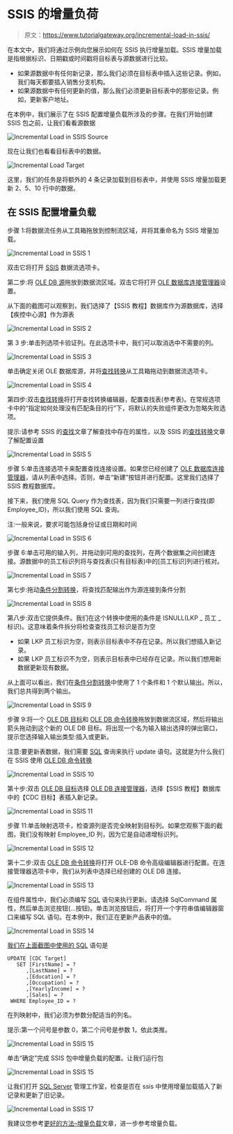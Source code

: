 # SSIS 的增量负荷

> 原文：<https://www.tutorialgateway.org/incremental-load-in-ssis/>

在本文中，我们将通过示例向您展示如何在 SSIS 执行增量加载。SSIS 增量加载是指根据标识、日期戳或时间戳将目标表与源数据进行比较。

*   如果源数据中有任何新记录，那么我们必须在目标表中插入这些记录。例如，我们每天都要插入销售分支机构。
*   如果源数据中有任何更新的值，那么我们必须更新目标表中的那些记录。例如，更新客户地址。

在本例中，我们展示了在 SSIS 配置增量负载所涉及的步骤。在我们开始创建 SSIS 包之前，让我们看看源数据

![Incremental Load in SSIS Source](img/7d95b74b9bbe33f57eff3a247ebcff57.png)

现在让我们也看看目标表中的数据。

![Incremental Load Target](img/9b36913dc4336232c7c21d8aeb298275.png)

这里，我们的任务是将额外的 4 条记录加载到目标表中，并使用 SSIS 增量加载更新 2、5、10 行中的数据。

## 在 SSIS 配置增量负载

步骤 1:将数据流任务从工具箱拖放到控制流区域，并将其重命名为 SSIS 增量加载。

![Incremental Load in SSIS 1](img/1e441b90457598e99f2f3c49cf1a1db6.png)

双击它将打开 [SSIS](https://www.tutorialgateway.org/ssis/) 数据流选项卡。

第二步:将 [OLE DB 源](https://www.tutorialgateway.org/ole-db-source-in-ssis/)拖放到数据流区域。双击它将打开 [OLE 数据库连接管理器](https://www.tutorialgateway.org/ole-db-connection-manager-in-ssis/)设置。

从下面的截图可以观察到，我们选择了【SSIS 教程】数据库作为源数据库，选择【疾控中心源】作为源表

![Incremental Load in SSIS 2](img/17076efddac4e7d5db2cc76ac8bfb6fa.png)

第 3 步:单击列选项卡验证列。在此选项卡中，我们可以取消选中不需要的列。

![Incremental Load in SSIS 3](img/b72737cc8b662ceeccdcaa2d61164af7.png)

单击确定关闭 OLE 数据库源，并将[查找转换](https://www.tutorialgateway.org/lookup-transformation-in-ssis/)从工具箱拖动到数据流选项卡。

![Incremental Load in SSIS 4](img/dd1bcc37972d341e8f9da445e5e9e48e.png)

第四步:双击[查找转换](https://www.tutorialgateway.org/lookup-transformation-in-ssis/)将打开查找转换编辑器，配置查找表(参考表)。在常规选项卡中的“指定如何处理没有匹配条目的行”下，将默认的失败组件更改为忽略失败选项。

提示:请参考 SSIS 的[查找](https://www.tutorialgateway.org/lookup-in-ssis/)文章了解查找中存在的属性，以及 SSIS 的[查找转换](https://www.tutorialgateway.org/lookup-transformation-in-ssis/)文章了解配置设置

![Incremental Load in SSIS 5](img/75c53710e424071abf3eda201c7685c3.png)

步骤 5:单击连接选项卡来配置查找连接设置。如果您已经创建了 [OLE 数据库连接管理器](https://www.tutorialgateway.org/ole-db-connection-manager-in-ssis/)，请从列表中选择。否则，单击“新建”按钮并进行配置。这里我们选择了 SSIS 教程数据库。

接下来，我们使用 SQL Query 作为查找表，因为我们只需要一列进行查找(即 Employee_ID)，所以我们使用 SQL 查询。

注:一般来说，要求可能包括身份证或日期和时间

![Incremental Load in SSIS 6](img/0f9cf306b046df381afd20010e868a8b.png)

步骤 6:单击可用的输入列，并拖动到可用的查找列，在两个数据集之间创建连接。源数据中的员工标识列将与查找表(只有目标表)中的[员工标识]列进行核对。

![Incremental Load in SSIS 7](img/00453404d7735a36c34f23e378bc55c9.png)

第七步:拖动[条件分割转换](https://www.tutorialgateway.org/conditional-split-transformation-in-ssis/)，将查找匹配输出作为源连接到条件分割

![Incremental Load in SSIS 8](img/c8b5ff108a0a2d4ead8e15faee74b93b.png)

第八步:双击它提供条件。我们在这个转换中使用的条件是 ISNULL(LKP _ 员工 _ 标识)。这意味着条件拆分将检查查找员工标识是否为空

*   如果 LKP 员工标识为空，则表示目标表中不存在记录。所以我们想插入新记录。
*   如果 LKP 员工标识不为空，则表示目标表中已经存在记录。所以我们想用新数据更新现有数据。

从上面可以看出，我们在[条件分割转换](https://www.tutorialgateway.org/conditional-split-transformation-in-ssis/)中使用了 1 个条件和 1 个默认输出。所以，我们总共得到两个输出。

![Incremental Load in SSIS 9](img/29dfa26686b4840d3b85e2846864736f.png)

步骤 9:将一个 [OLE DB 目标](https://www.tutorialgateway.org/ssis-ole-db-destination/)和 [OLE DB 命令转换](https://www.tutorialgateway.org/update-data-using-oledb-command-transformation-in-ssis/)拖放到数据流区域，然后将输出箭头拖动到这个新的 OLE DB 目标。将出现一个名为输入输出选择的弹出窗口，提示您选择输入输出类型:插入或更新。

注意:要更新表数据，我们需要 [SQL](https://www.tutorialgateway.org/sql/) 查询来执行 update 语句。这就是为什么我们在 SSIS 使用 [OLE DB 命令转换](https://www.tutorialgateway.org/ole-db-command-transformation-in-ssis/)

![Incremental Load in SSIS 10](img/a7835a3d6d6b1d7f4af84bc86aab4752.png)

第十步:双击 [OLE DB 目标](https://www.tutorialgateway.org/ssis-ole-db-destination/)选择 [OLE DB 连接管理器](https://www.tutorialgateway.org/ole-db-connection-manager-in-ssis/)，选择【SSIS 教程】数据库中的【CDC 目标】表插入新记录。

![Incremental Load in SSIS 11](img/9c876ec7c7988e654c817707370318a6.png)

步骤 11:单击映射选项卡，检查源列是否完全映射到目标列。如果您观察下面的截图，我们没有映射 Employee_ID 列，因为它是自动递增标识列。

![Incremental Load in SSIS 12](img/f6376bf9bedc69878e50d50e9d939da2.png)

第十二步:双击 [OLE DB 命令转换](https://www.tutorialgateway.org/update-data-using-oledb-command-transformation-in-ssis/)将打开 OLE-DB 命令高级编辑器进行配置。在连接管理器选项卡中，我们从列表中选择已经创建的 OLE DB 连接。

![Incremental Load in SSIS 13](img/9619e1d4a8c4a5828d3e4aae299c6791.png)

在组件属性中，我们必须编写 [SQL](https://www.tutorialgateway.org/sql/) 语句来执行更新。请选择 SqlCommand 属性，然后单击浏览按钮(…按钮)。单击浏览按钮后，将打开一个字符串值编辑器窗口来编写 SQL 语句。在本例中，我们正在更新产品表中的值。

![Incremental Load in SSIS 14](img/fd03d7325206d8cc2985b1b70ecf0a6c.png)

[我们在上面截图中使用的 SQL](https://www.tutorialgateway.org/sql/) 语句是

```
UPDATE [CDC Target]
   SET [FirstName] = ?
      ,[LastName] = ?
      ,[Education] = ?
      ,[Occupation] = ?
      ,[YearlyIncome] = ?
      ,[Sales] = ?
 WHERE Employee_ID = ?
```

在列映射中，我们必须为参数分配适当的列名。

提示:第一个问号是参数 0，第二个问号是参数 1，依此类推。

![Incremental Load in SSIS 15](img/f9a86ec4dbc2da6c03ff800e2c46f6fa.png)

单击“确定”完成 SSIS 包中增量负载的配置。让我们运行包

![Incremental Load in SSIS 15](img/171436f57d57cfcf128e3b38a9f2dd12.png)

让我们打开 [SQL Server](https://www.tutorialgateway.org/sql/) 管理工作室，检查是否在 ssis 中使用增量加载插入了新记录和更新了旧记录。

![Incremental Load in SSIS 17](img/1d96e2a46fc03f181ab96e68aec3401b.png)

我建议您参考[更好的方法–增量负载](https://www.tutorialgateway.org/ssis-incremental-load-better-approach/)文章，进一步参考增量负载。